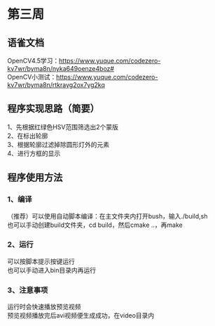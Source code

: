 # 第三周
## 语雀文档
OpenCV4.5学习：https://www.yuque.com/codezero-kv7wr/byma8n/nyka649oenze4boz#  
OpenCV小测试：https://www.yuque.com/codezero-kv7wr/byma8n/rtkrayg2ox7yg2kq  
## 程序实现思路（简要）
1、先根据红绿色HSV范围筛选出2个蒙版  
2、在标出轮廓  
3、根据轮廓过滤掉除圆形灯外的元素  
4、进行方框的显示  
## 程序使用方法  
### 1、编译  
（推荐）可以使用自动脚本编译：在主文件夹内打开bush，输入./build,sh  
也可以手动创建build文件夹，cd build，然后cmake ..，再make  
### 2、运行
可以按脚本提示按键运行  
也可以手动进入bin目录内再运行  
### 3、注意事项
运行时会快速播放预览视频  
预览视频播放完后avi视频便生成成功，在video目录内  
